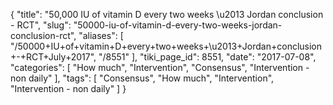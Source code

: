 {
    "title": "50,000 IU of vitamin D every two weeks \u2013 Jordan conclusion - RCT",
    "slug": "50000-iu-of-vitamin-d-every-two-weeks-jordan-conclusion-rct",
    "aliases": [
        "/50000+IU+of+vitamin+D+every+two+weeks+\u2013+Jordan+conclusion+-+RCT+July+2017",
        "/8551"
    ],
    "tiki_page_id": 8551,
    "date": "2017-07-08",
    "categories": [
        "How much",
        "Intervention",
        "Consensus",
        "Intervention - non daily"
    ],
    "tags": [
        "Consensus",
        "How much",
        "Intervention",
        "Intervention - non daily"
    ]
}